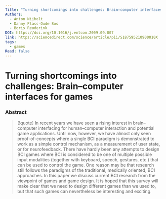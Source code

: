 ```yaml
---
Title: "Turning shortcomings into challenges: Brain–computer interfaces for games"
Authors:
  - Anton Nijholt
  - Danny Plass-Oude Bos
  - Boris Reuderink
DOI: https://doi.org/10.1016/j.entcom.2009.09.007
link: https://sciencedirect.com/science/article/pii/S187595210900010X
tags:
  - games
Read: false
---
```


# Turning shortcomings into challenges: Brain–computer interfaces for games

### Abstract
>[!quote] In recent years we have seen a rising interest in brain–computer interfacing for human–computer interaction and potential game applications. Until now, however, we have almost only seen proof-of-concepts where a single BCI paradigm is demonstrated to work as a simple control mechanism, as a measurement of user state, or for neurofeedback. There have hardly been any attempts to design BCI games where BCI is considered to be one of multiple possible input modalities (together with keyboard, speech, gestures, etc.) that can be used to control the game. One reason may be that research still follows the paradigms of the traditional, medically oriented, BCI approaches. In this paper we discuss current BCI research from the viewpoint of games and game design. It is hoped that this survey will make clear that we need to design different games than we used to, but that such games can nevertheless be interesting and exciting.

